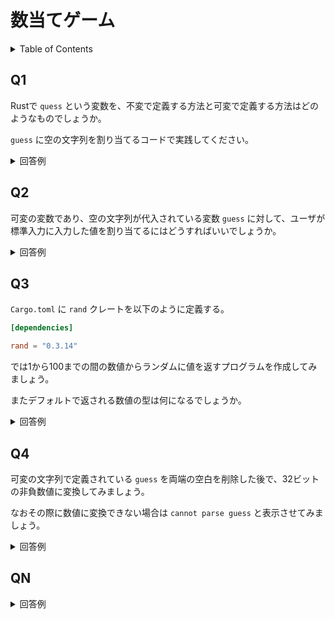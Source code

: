 # 数当てゲーム

<!-- START doctoc generated TOC please keep comment here to allow auto update -->
<!-- DON'T EDIT THIS SECTION, INSTEAD RE-RUN doctoc TO UPDATE -->
<details>
<summary>Table of Contents</summary>

- [Q1](#q1)
- [Q2](#q2)
- [Q3](#q3)
- [QN](#qn)

</details>
<!-- END doctoc generated TOC please keep comment here to allow auto update -->

## Q1

Rustで `quess` という変数を、不変で定義する方法と可変で定義する方法はどのようなものでしょうか。

`guess` に空の文字列を割り当てるコードで実践してください。

<details>
<summary>回答例</summary>

Rustでは標準で変数は不変 (`immutable`) で定義される。

```rust
let guess = String::new();
```

可変 (`mutable`) で定義したい場合には変数宣言に `mut` を付ける必要がある。

```rust
let mut guess = String::new();
```

</details>

## Q2

可変の変数であり、空の文字列が代入されている変数 `guess` に対して、ユーザが標準入力に入力した値を割り当てるにはどうすればいいでしょうか。

<details>
<summary>回答例</summary>

まずは変数が以下の形で定義されているとする。

```rust
let mut guess = String::new();
```

標準入力を使用するには、標準ライブラリ `std` の入出力ライブラリ `io` をスコープに含める必要がある。

```rust
use std::io;
```

標準入力は、入出力ライブラリ `io` に定義されている `stdin` という静的メソッドの、`read_line` を使用する。

```rust
io::stdin().read_line(&mut guess)
    .expect("Failed to read line");
```

`&` を使用することで宣言済みの変数の参照を取得することができる。また参照もデフォルトで不変なので、可変にして変数にデータを格納している。

`expect` を使用することで、`real_line()` が `Err` 列挙子を返した場合に、引数の値を出力してプログラムをクラッシュさせることができる。
 
</details>

## Q3

`Cargo.toml` に `rand` クレートを以下のように定義する。

```toml
[dependencies]

rand = "0.3.14"
```

では1から100までの間の数値からランダムに値を返すプログラムを作成してみましょう。

またデフォルトで返される数値の型は何になるでしょうか。

<details>
<summary>回答例</summary>

乱数生成器が実装するメソッドを使用するトレイトを宣言しておく。

```rust
use rand::Rng;
```

後は `rand` パッケージ内の `thread_rng` 関数を使用して乱数生成器を取得し、乱数生成器が有している `gen_range` メソッドを使用して、乱数を生成する値の範囲を決めればいい

```rust
// 値域は [1, 101) であり上限は含まない
let secret_number = rand::thread_rng().gen_range(1, 101);
```

返される数値はデフォルトでは `u32` の32ビットの非負数値として定義されている。

</details>

## Q4

可変の文字列で定義されている `guess` を両端の空白を削除した後で、32ビットの非負数値に変換してみましょう。

なおその際に数値に変換できない場合は `cannot parse guess` と表示させてみましょう。

<details>
<summary>回答例</summary>

文字列の `trim()` メソッドを使用することで両端の空白を削除できる。

また `parse()` メソッドを使用することで数値に変換できる。ただし、明示的に数字の型を指定する必要がある。

```rust
let guess: u32 = guess.trim().parse();
```

ただし上記の `parse()` メソッドの返り値は列挙型である `std::result::Result` であり32ビットの非負数値に変換できない。

そこで列挙型に `match` 式で評価して、それぞれの列挙子に応じた処理を実装する必要がある。

```rust
let guess: u32 = match guess.trim().parse() {
    Ok(num) => num,
    Err(_) => println!("cannot parse guess"),
}
```

</details>

## QN

<details>
<summary>回答例</summary>
</details>

